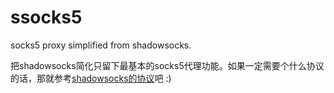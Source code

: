ssocks5
=======

socks5 proxy simplified from shadowsocks.

把shadowsocks简化只留下最基本的socks5代理功能。如果一定需要个什么协议的话，那就参考[shadowsocks的协议](https://github.com/clowwindy/shadowsocks/blob/master/LICENSE)吧 :)
